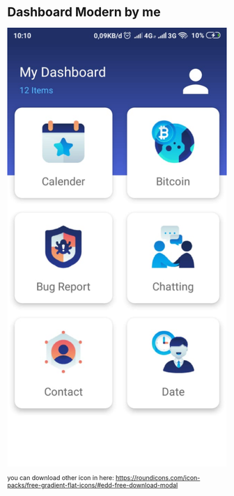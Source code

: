 # Dashboard Modern by me
![](dashboard.jpeg)

you can download other icon in here:
https://roundicons.com/icon-packs/free-gradient-flat-icons/#edd-free-download-modal
